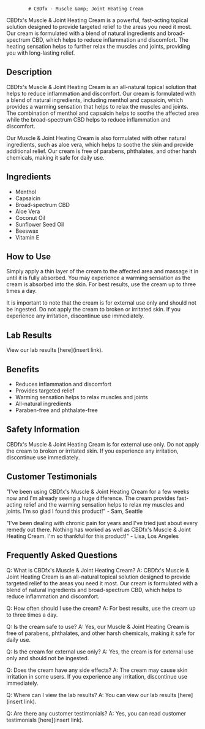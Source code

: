 
            # CBDfx - Muscle &amp; Joint Heating Cream

CBDfx's Muscle &amp; Joint Heating Cream is a powerful, fast-acting topical solution designed to provide targeted relief to the areas you need it most. Our cream is formulated with a blend of natural ingredients and broad-spectrum CBD, which helps to reduce inflammation and discomfort. The heating sensation helps to further relax the muscles and joints, providing you with long-lasting relief.

## Description

CBDfx's Muscle &amp; Joint Heating Cream is an all-natural topical solution that helps to reduce inflammation and discomfort. Our cream is formulated with a blend of natural ingredients, including menthol and capsaicin, which provides a warming sensation that helps to relax the muscles and joints. The combination of menthol and capsaicin helps to soothe the affected area while the broad-spectrum CBD helps to reduce inflammation and discomfort.

Our Muscle &amp; Joint Heating Cream is also formulated with other natural ingredients, such as aloe vera, which helps to soothe the skin and provide additional relief. Our cream is free of parabens, phthalates, and other harsh chemicals, making it safe for daily use.

## Ingredients

- Menthol
- Capsaicin
- Broad-spectrum CBD
- Aloe Vera
- Coconut Oil
- Sunflower Seed Oil
- Beeswax
- Vitamin E

## How to Use

Simply apply a thin layer of the cream to the affected area and massage it in until it is fully absorbed. You may experience a warming sensation as the cream is absorbed into the skin. For best results, use the cream up to three times a day.

It is important to note that the cream is for external use only and should not be ingested. Do not apply the cream to broken or irritated skin. If you experience any irritation, discontinue use immediately.

## Lab Results

View our lab results [here](insert link).

## Benefits

- Reduces inflammation and discomfort
- Provides targeted relief
- Warming sensation helps to relax muscles and joints
- All-natural ingredients
- Paraben-free and phthalate-free

## Safety Information

CBDfx's Muscle &amp; Joint Heating Cream is for external use only. Do not apply the cream to broken or irritated skin. If you experience any irritation, discontinue use immediately.

## Customer Testimonials

"I've been using CBDfx's Muscle &amp; Joint Heating Cream for a few weeks now and I'm already seeing a huge difference. The cream provides fast-acting relief and the warming sensation helps to relax my muscles and joints. I'm so glad I found this product!" - Sam, Seattle

"I've been dealing with chronic pain for years and I've tried just about every remedy out there. Nothing has worked as well as CBDfx's Muscle &amp; Joint Heating Cream. I'm so thankful for this product!" - Lisa, Los Angeles

## Frequently Asked Questions

Q: What is CBDfx's Muscle &amp; Joint Heating Cream?
A: CBDfx's Muscle &amp; Joint Heating Cream is an all-natural topical solution designed to provide targeted relief to the areas you need it most. Our cream is formulated with a blend of natural ingredients and broad-spectrum CBD, which helps to reduce inflammation and discomfort.

Q: How often should I use the cream?
A: For best results, use the cream up to three times a day.

Q: Is the cream safe to use?
A: Yes, our Muscle &amp; Joint Heating Cream is free of parabens, phthalates, and other harsh chemicals, making it safe for daily use.

Q: Is the cream for external use only?
A: Yes, the cream is for external use only and should not be ingested.

Q: Does the cream have any side effects?
A: The cream may cause skin irritation in some users. If you experience any irritation, discontinue use immediately.

Q: Where can I view the lab results?
A: You can view our lab results [here](insert link).

Q: Are there any customer testimonials?
A: Yes, you can read customer testimonials [here](insert link).